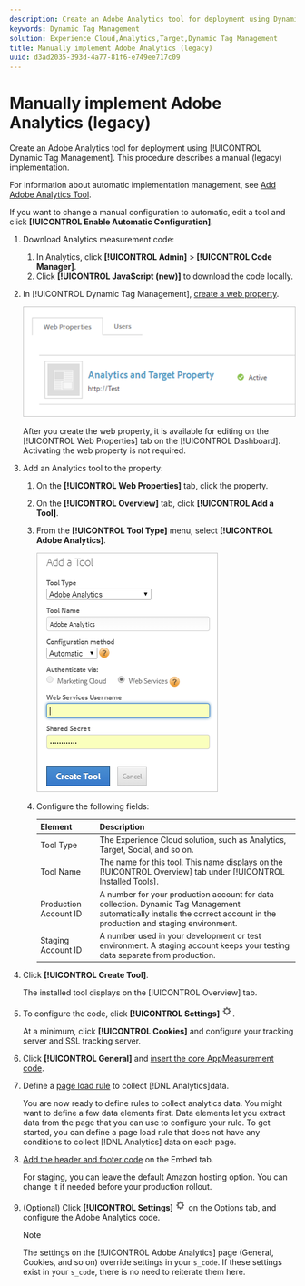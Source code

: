 ```yaml
---
description: Create an Adobe Analytics tool for deployment using Dynamic Tag Management. This procedure describes a manual (legacy) implementation.
keywords: Dynamic Tag Management
solution: Experience Cloud,Analytics,Target,Dynamic Tag Management
title: Manually implement Adobe Analytics (legacy)
uuid: d3ad2035-393d-4a77-81f6-e749ee717c09
---
```


# Manually implement Adobe Analytics (legacy)

Create an Adobe Analytics tool for deployment using [!UICONTROL Dynamic Tag Management]. This procedure describes a manual (legacy) implementation.

For information about automatic implementation management, see [Add Adobe Analytics Tool](/help/implement/c-implement-with-dtm/c-aa-tool/analytics-dtm.md).

If you want to change a manual configuration to automatic, edit a tool and click **[!UICONTROL Enable Automatic Configuration]**.

1. Download Analytics measurement code:
   1. In Analytics, click **[!UICONTROL Admin]** > **[!UICONTROL Code Manager]**.
   1. Click **[!UICONTROL JavaScript (new)]** to download the code locally.
1. In [!UICONTROL Dynamic Tag Management], [create a web property](/help/implement/c-implement-with-dtm/t-create-web-property.md).

   ![](assets/dtm-property.png)

   After you create the web property, it is available for editing on the [!UICONTROL Web Properties] tab on the [!UICONTROL Dashboard]. Activating the web property is not required.

1. Add an Analytics tool to the property:
   1. On the **[!UICONTROL Web Properties]** tab, click the property.
   1. On the **[!UICONTROL Overview]** tab, click **[!UICONTROL Add a Tool]**.
   1. From the **[!UICONTROL Tool Type]** menu, select **[!UICONTROL Adobe Analytics]**.

      ![](assets/dtm-add-analytics-tool.png)

   1. Configure the following fields:

      |  Element  | Description  |
      |---|---|
      |  Tool Type  | The Experience Cloud solution, such as Analytics, Target, Social, and so on.  |
      |  Tool Name  |The name for this tool. This name displays on the [!UICONTROL Overview] tab under [!UICONTROL Installed Tools].  |
      |  Production Account ID  | A number for your production account for data collection. Dynamic Tag Management automatically installs the correct account in the production and staging environment.  |
      |  Staging Account ID  | A number used in your development or test environment. A staging account keeps your testing data separate from production.  |

1. Click **[!UICONTROL Create Tool]**.

   The installed tool displays on the [!UICONTROL Overview] tab.

1. To configure the code, click **[!UICONTROL Settings]** ![](assets/settings_gear.png).

   At a minimum, click **[!UICONTROL Cookies]** and configure your tracking server and SSL tracking server.

1. Click **[!UICONTROL General]** and [insert the core AppMeasurement code](/help/implement/c-implement-with-dtm/c-aa-tool/t-appmeasurement-code.md).
1. Define a [page load rule](/help/implement/c-implement-with-dtm/c-rules/t-rules-create.md) to collect [!DNL Analytics]data.

   You are now ready to define rules to collect analytics data. You might want to define a few data elements first. Data elements let you extract data from the page that you can use to configure your rule. To get started, you can define a page load rule that does not have any conditions to collect [!DNL Analytics] data on each page.
1. [Add the header and footer code](/help/implement/c-implement-with-dtm/c-headers-footers/t-header-footer-code.md) on the Embed tab.

   For staging, you can leave the default Amazon hosting option. You can change it if needed before your production rollout.
1. (Optional) Click **[!UICONTROL Settings]** ![](assets/settings_gear.png) on the Options tab, and configure the Adobe Analytics code.

   >[!NOTE]
   >
   >The settings on the [!UICONTROL Adobe Analytics] page (General, Cookies, and so on) override settings in your `s_code`. If these settings exist in your `s_code`, there is no need to reiterate them here.

